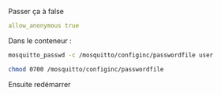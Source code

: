 Passer ça à false

```yaml
allow_anonymous true
```

Dans le conteneur :
```bash
mosquitto_passwd -c /mosquitto/configinc/passwordfile user
```

```bash
chmod 0700 /mosquitto/configinc/passwordfile
```

Ensuite redémarrer